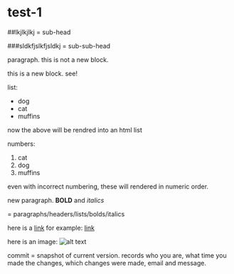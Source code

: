 # test-1

##lkjlkjlkj = sub-head

###sldkfjslkfjsldkj = sub-sub-head

paragraph. 
this is not a new block. 

this is a new block. 
see!

list: 
* dog
* cat
* muffins

now the above will be rendred into an html list

numbers: 
1. cat
2. dog
5. muffins

even with incorrect numbering, these will rendered in numeric order. 

new paragraph. 
**BOLD** and *italics* 

= paragraphs/headers/lists/bolds/italics

here is a [link](url)
for example: [link](https://uidaholib.github.io/get-git/1why.html)

here is an image: 
![alt text](url)

commit = snapshot of current version. records who you are, what time you made the changes, which changes were made, email and message. 
